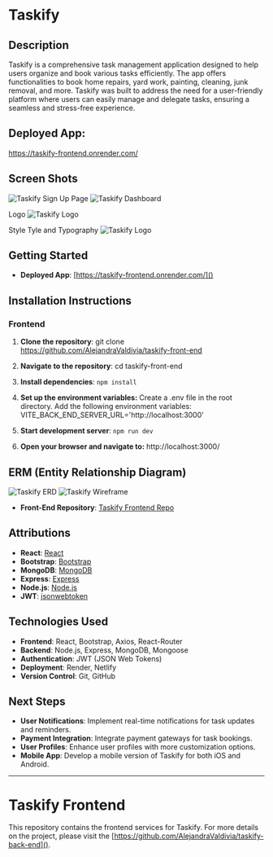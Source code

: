 # Taskify


## Description
Taskify is a comprehensive task management application designed to help users organize and book various tasks efficiently. The app offers functionalities to book home repairs, yard work, painting, cleaning, junk removal, and more. Taskify was built to address the need for a user-friendly platform where users can easily manage and delegate tasks, ensuring a seamless and stress-free experience.

## Deployed App:
https://taskify-frontend.onrender.com/

## Screen Shots
![Taskify Sign Up Page](public/images/screencapture-localhost-5173-2024-08-24-22_59_31.png)
![Taskify Dashboard](public/images/screencapture-localhost-5173-2024-08-25-10_42_26.png)


Logo
![Taskify Logo](public/images/taskify-logo.png)

Style Tyle and Typography
![Taskify Logo](public/images/taskify-style-tile.jpg)

## Getting Started
- **Deployed App**: [https://taskify-frontend.onrender.com/]()


## Installation Instructions

### Frontend

1. **Clone the repository**:
   git clone https://github.com/AlejandraValdivia/taskify-front-end

2. **Navigate to the repository**:
   cd taskify-front-end
 
3. **Install dependencies**:
`npm install`

4. **Set up the environment variables:**
Create a .env file in the root directory.
Add the following environment variables:
VITE_BACK_END_SERVER_URL='http://localhost:3000'

5. **Start development server**:
`npm run dev`

6. **Open your browser and navigate to:** http://localhost:3000/



## ERM (Entity Relationship Diagram)

![Taskify ERD](./src/assets/taskify-app.jpg)
![Taskify Wireframe](./src/assets/taskify-wireframe-v1.png)


- **Front-End Repository**: [Taskify Frontend Repo](https://github.com/AlejandraValdivia/taskify-front-end)

## Attributions
- **React**: [React](https://reactjs.org/)
- **Bootstrap**: [Bootstrap](https://getbootstrap.com/)
- **MongoDB**: [MongoDB](https://www.mongodb.com/)
- **Express**: [Express](https://expressjs.com/)
- **Node.js**: [Node.js](https://nodejs.org/)
- **JWT**: [jsonwebtoken](https://github.com/auth0/node-jsonwebtoken)

## Technologies Used
- **Frontend**: React, Bootstrap, Axios, React-Router
- **Backend**: Node.js, Express, MongoDB, Mongoose
- **Authentication**: JWT (JSON Web Tokens)
- **Deployment**: Render, Netlify
- **Version Control**: Git, GitHub

## Next Steps
- **User Notifications**: Implement real-time notifications for task updates and reminders.
- **Payment Integration**: Integrate payment gateways for task bookings.
- **User Profiles**: Enhance user profiles with more customization options.
- **Mobile App**: Develop a mobile version of Taskify for both iOS and Android.

---

# Taskify Frontend

This repository contains the frontend services for Taskify. For more details on the project, please visit the [https://github.com/AlejandraValdivia/taskify-back-end]().










